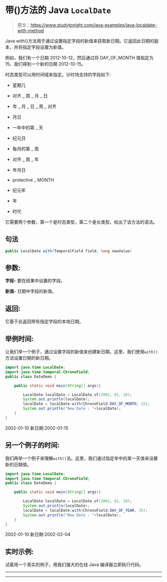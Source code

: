 # 带()方法的 Java `LocalDate`

> 原文：<https://www.studytonight.com/java-examples/java-localdate-with-method>

Java with()方法用于通过设置指定字段的新值来获取新日期。它返回此日期的副本，并将指定字段设置为新值。

例如，我们有一个日期 2012-10-12，然后通过将 DAY_OF_MONTH 值指定为 15，我们得到一个新的日期 2012-10-15。

时态类型可以用时间域来指定。计时场支持的字段如下:

*   星期几

*   对齐 _ 周 _ 月 _ 日

*   年 _ 月 _ 日 _ 周 _ 对齐

*   月日

*   一年中的第 _ 天

*   纪元日

*   每月的第 _ 周

*   对齐 _ 周 _ 年

*   年月日

*   prolective _ MONTH

*   纪元年

*   年

*   时代

它需要两个参数，第一个是时态类型，第二个是长类型。给出了该方法的语法。

## 句法

```java
public LocalDate with(TemporalField field, long newValue)
```

## 参数:

**字段-** 要在结果中设置的字段。

**新值-** 日期中字段的新值。

## 返回:

它基于此返回带有指定字段的本地日期。

## 举例时间:

让我们举一个例子，通过设置字段的新值来创建新日期。这里，我们使用`with()`方法设置日期的新日期。

```java
import java.time.LocalDate;
import java.time.temporal.ChronoField;
public class DateDemo {

	public static void main(String[] args){  

		LocalDate localDate = LocalDate.of(2002, 01, 10);
		System.out.println(localDate);
		localDate = localDate.with(ChronoField.DAY_OF_MONTH, 15);
		System.out.println("New Date : "+localDate);
	}
}
```

2002-01-10
新日期:2002-01-15

## 另一个例子的时间:

我们再举一个例子来理解`with()`法。这里，我们通过指定年中的某一天值来设置新的日期值。

```java
import java.time.LocalDate;
import java.time.temporal.ChronoField;
public class DateDemo {

	public static void main(String[] args){  

		LocalDate localDate = LocalDate.of(2002, 01, 10);
		System.out.println(localDate);
		localDate = localDate.with(ChronoField.DAY_OF_YEAR, 35);
		System.out.println("New Date : "+localDate);
	}
}
```

2002-01-10
新日期:2002-02-04

## 实时示例:

试着用一个真实的例子，用我们强大的在线 Java 编译器立即执行代码。

* * *

* * *